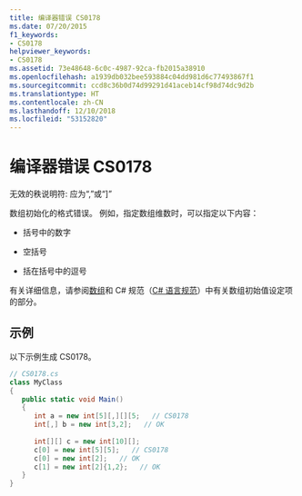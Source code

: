 ```yaml
---
title: 编译器错误 CS0178
ms.date: 07/20/2015
f1_keywords:
- CS0178
helpviewer_keywords:
- CS0178
ms.assetid: 73e48648-6c0c-4987-92ca-fb2015a38910
ms.openlocfilehash: a1939db032bee593884c04dd981d6c77493867f1
ms.sourcegitcommit: ccd8c36b0d74d99291d41aceb14cf98d74dc9d2b
ms.translationtype: HT
ms.contentlocale: zh-CN
ms.lasthandoff: 12/10/2018
ms.locfileid: "53152820"
---
```

# <a name="compiler-error-cs0178"></a>编译器错误 CS0178
无效的秩说明符: 应为“,”或“]”  
  
 数组初始化的格式错误。 例如，指定数组维数时，可以指定以下内容：  
  
-   括号中的数字  
  
-   空括号  
  
-   括在括号中的逗号  
  
 有关详细信息，请参阅[数组](../../../csharp/programming-guide/arrays/index.md)和 C# 规范（[C# 语言规范](~/_csharplang/spec/arrays.md#array-initializers)）中有关数组初始值设定项的部分。  
  
## <a name="example"></a>示例  
 以下示例生成 CS0178。  
  
```csharp  
// CS0178.cs  
class MyClass  
{  
   public static void Main()  
   {  
      int a = new int[5][,][][5;   // CS0178  
      int[,] b = new int[3,2];   // OK  
  
      int[][] c = new int[10][];  
      c[0] = new int[5][5];   // CS0178  
      c[0] = new int[2];   // OK  
      c[1] = new int[2]{1,2};   // OK  
   }  
}  
```
